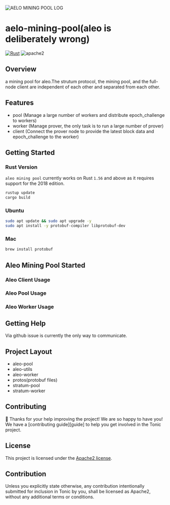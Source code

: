 ![AELO MINING POOL LOG](https://user-images.githubusercontent.com/31732456/202860434-d56edd97-d75a-4dde-a15b-178992a47cb8.png)

# aelo-mining-pool(aleo is deliberately wrong)
[![Rust](https://github.com/harodggg/aelo-mining-pool/actions/workflows/rust.yml/badge.svg?branch=main)](https://github.com/harodggg/aelo-mining-pool/actions/workflows/rust.yml)
![apache2](https://img.shields.io/hexpm/l/plug?logo=ALEO-MINING-POOL)

## Overview
a mining pool for aleo.The strutum protocol, the mining pool, and the full-node client are independent of each other and separated from each other.

## Features

- pool   (Manage a large number of workers and distribute epoch_challenge to workers)
- worker (Manage prover, the only task is to run a large number of prover)
- client (Connect the prover node to provide the latest block data and epoch_challenge to the worker)


## Getting Started

### Rust Version

`aleo mining pool` currently works on Rust `1.56` and above as it requires support for the 2018 edition.

```bash
rustup update
cargo build
```

### Ubuntu
```bash
sudo apt update && sudo apt upgrade -y
sudo apt install -y protobuf-compiler libprotobuf-dev
```
### Mac
```bash
brew install protobuf
```

## Aleo Mining Pool Started

### Aleo Client Usage

### Aleo Pool Usage

### Aleo Worker Usage



## Getting Help
Via github issue is currently the only way to communicate.

## Project Layout
- aleo-pool
- aleo-utils
- aleo-worker
- protos(protobuf files)
- stratum-pool
- stratum-worker

## Contributing
:balloon: Thanks for your help improving the project! We are so happy to have
you! We have a [contributing guide][guide] to help you get involved in the Tonic
project.

## License
This project is licensed under the [Apache2 license](LICENSE).

## Contribution
Unless you explicitly state otherwise, any contribution intentionally submitted
for inclusion in Tonic by you, shall be licensed as Apache2, without any additional
terms or conditions.
